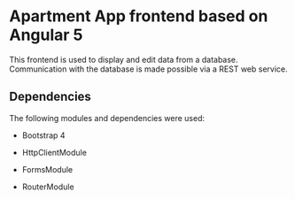 Apartment App frontend based on Angular 5
========================

This frontend is used to display and edit data from a database. Communication with the database is made possible via a REST web service.

Dependencies
--------------

The following modules and dependencies were used:

  * Bootstrap 4

  * HttpClientModule

  * FormsModule

  * RouterModule
